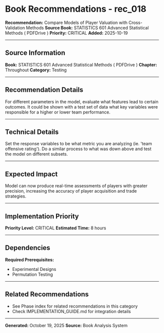 # Book Recommendations - rec_018

**Recommendation:** Compare Models of Player Valuation with Cross-Validation Methods
**Source Book:** STATISTICS 601 Advanced Statistical Methods ( PDFDrive )
**Priority:** CRITICAL
**Added:** 2025-10-19

---

## Source Information

**Book:** STATISTICS 601 Advanced Statistical Methods ( PDFDrive )
**Chapter:** Throughout
**Category:** Testing

---

## Recommendation Details

For different parameters in the model, evaluate what features lead to certain outcomes. It could be shown with a test set of data what key variables were responsible for a higher or lower team performance.

---

## Technical Details

Set the response variables to be what metric you are analyzing (ie. 'team offensive rating'). Do a similar process to what was down above and test the model on different subsets.

---

## Expected Impact

Model can now produce real-time assessments of players with greater precision, increasing the accuracy of player acquisition and trade strategies.

---

## Implementation Priority

**Priority Level:** CRITICAL
**Estimated Time:** 8 hours

---

## Dependencies

**Required Prerequisites:**

- Experimental Designs
- Permutation Testing


---

## Related Recommendations

- See Phase index for related recommendations in this category
- Check IMPLEMENTATION_GUIDE.md for integration details

---

**Generated:** October 19, 2025
**Source:** Book Analysis System
